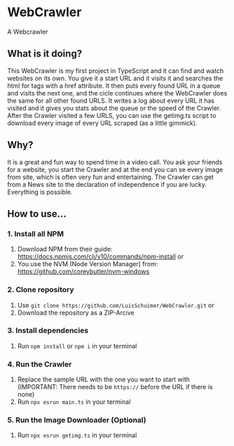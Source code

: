 ﻿# WebCrawler
A Webcrawler

## What is it doing?
This WebCrawler is my first project in TypeScript and it can find and watch websites on its own. You give it a start URL and it visits it and searches the html for <a> tags with a href attribute.
It then puts every found URL in a queue and visits the next one, and the cicle continues where the WebCrawler does the same for all other found URLS. It writes a log about every URL it has
visited and it gives you stats about the queue or the speed of the Crawler. After the Crawler visited a few URLS, you can use the getimg.ts script to download every image of every URL scraped (as a
little gimmick).

## Why?
It is a great and fun way to spend time in a video call. You ask your friends for a website, you start the Crawler and at the end you can se every image from site, which is often very fun and
entertaining. The Crawler can get from a News site to the declaration of independence if you are lucky. Everything is possible.

## How to use...
### 1. Install all NPM
1. Download NPM from their guide: https://docs.npmjs.com/cli/v10/commands/npm-install
   or
1. You use the NVM (Node Version Manager) from: https://github.com/coreybutler/nvm-windows

### 2. Clone repository
1. Use `git clone https://github.com/LuisSchuimer/WebCrawler.git`
or
1. Download the repository as a ZIP-Arcive  

### 3. Install dependencies
1. Run `npm install` or `npm i` in your terminal

### 4. Run the Crawler
1. Replace the sample URL with the one you want to start with (IMPORTANT: There needs to be `https://` before the URL if there is none)
3. Run `npx esrun main.ts` in your terminal

### 5. Run the Image Downloader (Optional)
1. Run `npx esrun getimg.ts` in your terminal
